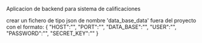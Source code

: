 Aplicacion de backend para sistema de calificaciones


crear un fichero de tipo json de nombre 'data_base_data' fuera del proyecto
con el formato:
{
    "HOST":"",
    "PORT":"",
    "DATA_BASE":"",
    "USER":"",
    "PASSWORD":"",
    "SECRET_KEY":""
}
